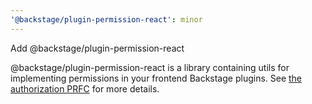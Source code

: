 ```yaml
---
'@backstage/plugin-permission-react': minor
---
```


Add @backstage/plugin-permission-react

@backstage/plugin-permission-react is a library containing utils for implementing permissions in your frontend Backstage plugins. See [the authorization PRFC](https://github.com/backstage/backstage/pull/7761) for more details.

